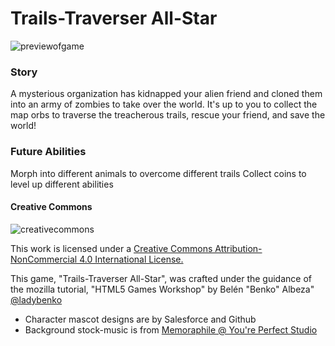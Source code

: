 # Trails-Traverser All-Star

![previewofgame](images/trailtraversearPREVIEW.gif)

### Story
A mysterious organization has kidnapped your alien friend and cloned them into an army of zombies to take over the world. It's up to you to collect the map orbs to traverse the treacherous trails, rescue your friend, and save the world!

### Future Abilities
Morph into different animals to overcome different trails
Collect coins to level up different abilities



#### Creative Commons
![creativecommons](https://i.creativecommons.org/l/by-nc/4.0/88x31.png)

This work is licensed under a [Creative Commons Attribution-NonCommercial 4.0 International License.](http://creativecommons.org/licenses/by-nc/4.0/)

This game, "Trails-Traverser All-Star", was crafted under the guidance of the mozilla tutorial, "HTML5 Games Workshop" by Belén "Benko" Albeza" [@ladybenko](https://twitter.com/ladybenko)

- Character mascot designs are by Salesforce and Github
- Background stock-music is from [Memoraphile @ You're Perfect Studio](https://opengameart.org/content/gone-fishin)
